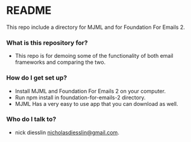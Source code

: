 # README #

This repo include a directory for MJML and for Foundation For Emails 2.

### What is this repository for? ###

* This repo is for demoing some of the functionality of both email frameworks and comparing the two.

### How do I get set up? ###

* Install MJML and Foundation For Emails 2 on your computer.
* Run npm install in foundation-for-emails-2 directory. 
* MJML Has a very easy to use app that you can download as well.

### Who do I talk to? ###

* nick diesslin [nicholasdiesslin@gmail.com](mailto:nicholasdiessiln@gmail.com "That fun guy nick").
